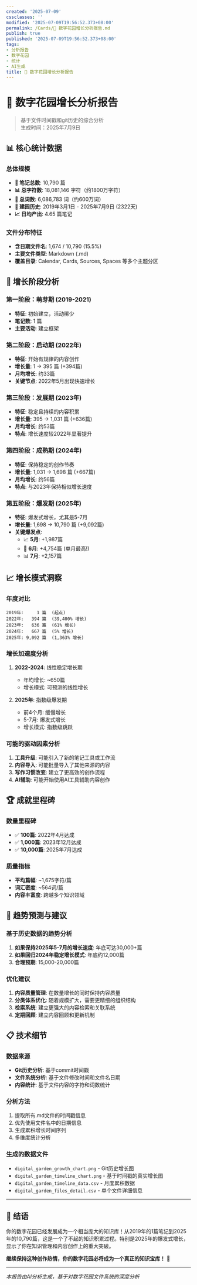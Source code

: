 ```yaml
---
created: '2025-07-09'
cssclasses: ''
modified: '2025-07-09T19:56:52.373+08:00'
permalink: /Cards/🌱 数字花园增长分析报告.md
publish: true
published: '2025-07-09T19:56:52.373+08:00'
tags:
- 分析报告
- 数字花园
- 统计
- AI生成
title: 🌱 数字花园增长分析报告
---
```

# 🌱 数字花园增长分析报告

> 基于文件时间戳和git历史的综合分析  
> 生成时间：2025年7月9日

## 📊 核心统计数据

### 总体规模
- **📝 笔记总数**: 10,790 篇
- **📊 总字符数**: 18,081,146 字符（约1800万字符）
- **📝 总词数**: 6,086,783 词（约600万词）
- **📅 建园历史**: 2019年3月1日 - 2025年7月9日 (2322天)
- **📈 日均产出**: 4.65 篇笔记

### 文件分布特征
- **含日期文件名**: 1,674 / 10,790 (15.5%)
- **主要文件类型**: Markdown (.md)
- **覆盖目录**: Calendar, Cards, Sources, Spaces 等多个主题分区

## 🎯 增长阶段分析

### 第一阶段：萌芽期 (2019-2021)
- **特征**: 初始建立，活动稀少
- **笔记数**: 1 篇
- **主要活动**: 建立框架

### 第二阶段：启动期 (2022年)
- **特征**: 开始有规律的内容创作
- **增长量**: 1 → 395 篇 (+394篇)
- **月均增长**: 约33篇
- **关键节点**: 2022年5月出现快速增长

### 第三阶段：发展期 (2023年)  
- **特征**: 稳定且持续的内容积累
- **增长量**: 395 → 1,031 篇 (+636篇)
- **月均增长**: 约53篇
- **特点**: 增长速度较2022年显著提升

### 第四阶段：成熟期 (2024年)
- **特征**: 保持稳定的创作节奏
- **增长量**: 1,031 → 1,698 篇 (+667篇)
- **月均增长**: 约56篇
- **特点**: 与2023年保持相似增长速度

### 第五阶段：爆发期 (2025年)
- **特征**: 爆发式增长，尤其是5-7月
- **增长量**: 1,698 → 10,790 篇 (+9,092篇)
- **关键爆发点**:
  - 📈 **5月**: +1,987篇
  - 🚀 **6月**: +4,754篇 (单月最高!)
  - 📊 **7月**: +2,157篇

## 📈 增长模式洞察

### 年度对比
```
2019年:     1 篇  (起点)
2022年:   394 篇  (39,400% 增长)
2023年:   636 篇  (61% 增长)
2024年:   667 篇  (5% 增长)
2025年: 9,092 篇  (1,363% 增长)
```

### 增长加速度分析
1. **2022-2024**: 线性稳定增长期
   - 年均增长: ~650篇
   - 增长模式: 可预测的线性增长

2. **2025年**: 指数级爆发期  
   - 前4个月: 缓慢增长
   - 5-7月: 爆发式增长
   - 增长模式: 指数级跳跃

### 可能的驱动因素分析
1. **工具升级**: 可能引入了新的笔记工具或工作流
2. **内容导入**: 可能批量导入了其他来源的内容
3. **写作习惯改变**: 建立了更高效的创作流程
4. **AI辅助**: 可能开始使用AI工具辅助内容创作

## 🏆 成就里程碑

### 数量里程碑
- ✅ **100篇**: 2022年4月达成
- ✅ **1,000篇**: 2023年12月达成  
- ✅ **10,000篇**: 2025年7月达成

### 质量指标
- **平均篇幅**: ~1,675字符/篇
- **词汇密度**: ~564词/篇
- **内容丰富度**: 跨越多个知识领域

## 🔮 趋势预测与建议

### 基于历史数据的趋势分析
1. **如果保持2025年5-7月的增长速度**: 年底可达30,000+篇
2. **如果回归2024年稳定增长模式**: 年底约12,000篇
3. **合理预期**: 15,000-20,000篇

### 优化建议
1. **内容质量管理**: 在数量增长的同时保持内容质量
2. **分类体系优化**: 随着规模扩大，需要更精细的组织结构
3. **检索系统**: 建立更强大的内容检索和关联系统
4. **定期回顾**: 建立内容回顾和更新机制

## 📋 技术细节

### 数据来源
- **Git历史分析**: 基于commit时间戳
- **文件系统分析**: 基于文件修改时间和文件名日期
- **内容统计**: 基于文件内容的字符和词数统计

### 分析方法
1. 提取所有.md文件的时间戳信息
2. 优先使用文件名中的日期信息
3. 生成累积增长时间序列
4. 多维度统计分析

### 生成的数据文件
- `digital_garden_growth_chart.png` - Git历史增长图
- `digital_garden_timeline_chart.png` - 基于时间戳的真实增长图  
- `digital_garden_timeline_data.csv` - 月度累积数据
- `digital_garden_files_detail.csv` - 单个文件详细信息

---

## 🎉 结语

你的数字花园已经发展成为一个相当庞大的知识库！从2019年的1篇笔记到2025年的10,790篇，这是一个了不起的知识积累过程。特别是2025年的爆发式增长，显示了你在知识管理和内容创作上的重大突破。

**继续保持这种创作热情，你的数字花园必将成为一个真正的知识宝库！** 🌟

---

*本报告由AI分析生成，基于对数字花园文件系统的深度分析* 